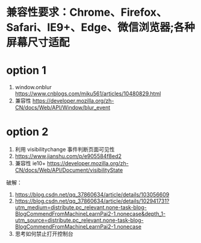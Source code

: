 # 兼容性要求：Chrome、Firefox、Safari、IE9+、Edge、微信浏览器;各种屏幕尺寸适配

# option 1
1. window.onblur https://www.cnblogs.com/miku561/articles/10480829.html
2. 兼容性 https://developer.mozilla.org/zh-CN/docs/Web/API/Window/blur_event

# option 2
1. 利用 visibilitychange 事件判断页面可见性
2. https://www.jianshu.com/p/e905584f8ed2
3. 兼容性 ie10+ https://developer.mozilla.org/zh-CN/docs/Web/API/Document/visibilityState

破解：
1. https://blog.csdn.net/qq_37860634/article/details/103056609
2. https://blog.csdn.net/qq_37860634/article/details/102941731?utm_medium=distribute.pc_relevant.none-task-blog-BlogCommendFromMachineLearnPai2-1.nonecase&depth_1-utm_source=distribute.pc_relevant.none-task-blog-BlogCommendFromMachineLearnPai2-1.nonecase
3. 思考如何禁止打开控制台